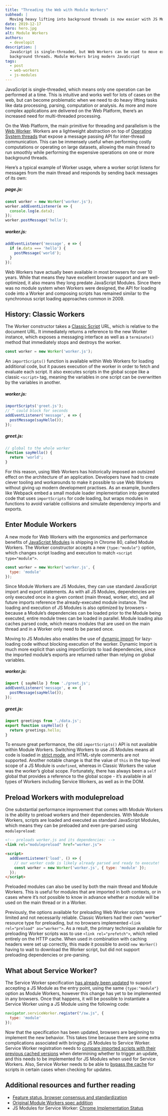 ```yaml
---
title: "Threading the Web with Module Workers"
subhead: |
  Moving heavy lifting into background threads is now easier with JS Modules in Workers.
date: 2019-12-17
hero: hero.jpg
alt: Module Workers
authors:
  - developit
description: |
  JavaScript is single-threaded, but Web Workers can be used to move expensive operations into
  background threads. Module Workers bring modern JavaScript 
tags:
  - post
  - web-workers
  - js-modules
---
```



JavaScript is single-threaded, which means only one operation can be performed at a time. This is intuitive and works well for lots of cases on the web, but can become problematic when we need to do heavy lifting tasks like data processing, parsing, computation or analysis. As more and more complex applications are delivered on the Web Platform, there’s an increased need for multi-threaded processing.

On the Web Platform, the main primitive for threading and parallelism is the [Web Worker](https://developer.mozilla.org/en-US/docs/Web/API/Web_Workers_API/Using_web_workers). Workers are a lightweight abstraction on top of [Operating System threads](https://en.wikipedia.org/wiki/Thread_%28computing%29) that expose a message passing API for inter-thread communication. This can be immensely useful when performing costly computations or operating on large datasets, allowing the main thread to run smoothly while performing the expensive operations on one or more background threads.

Here’s a typical example of Worker usage, where a worker script listens for messages from the main thread and responds by sending back messages of its own:


##### page.js:

```js
const worker = new Worker('worker.js');
worker.addEventListener(e => {
  console.log(e.data);
});
worker.postMessage('hello');
```

##### worker.js:

```js
addEventListener('message', e => {
  if (e.data === 'hello') {
    postMessage('world');
  }
});
```


Web Workers have actually been available in most browsers for over 10 years. While that means they have excellent browser support and are well-optimized, it also means they long predate JavaScript Modules. Since there was no module system when Workers were designed, the API for loading code into a Worker and composing scripts has remained similar to the synchronous script loading approaches common in 2009.

## History: Classic Workers

The Worker constructor takes a [Classic Script](https://html.spec.whatwg.org/multipage/webappapis.html#classic-script) URL, which is relative to the document URL. It immediately returns a reference to the new Worker instance, which exposes a messaging interface as well as a `terminate()` method that immediately stops and destroys the worker.

```js
const worker = new Worker('worker.js');
```

An `importScripts()` function is available within Web Workers for loading additional code, but it pauses execution of the worker in order to fetch and evaluate each script. It also executes scripts in the global scope like a classic `<script>` tag, meaning the variables in one script can be overwritten by the variables in another.

##### worker.js:

```js
importScripts('greet.js');
// ^ could block for seconds
addEventListener('message', e => {
  postMessage(sayHello());
});
```

##### greet.js:

```js
// global to the whole worker
function sayHello() {
  return 'world';
}
```

For this reason, using Web Workers has historically imposed an outsized effect on the architecture of an application. Developers have had to create clever tooling and workarounds to make it possible to use Web Workers without giving up modern development practises. As an example, bundlers like Webpack embed a small module loader implementation into generated code that uses `importScripts` for code loading, but wraps modules in functions to avoid variable collisions and simulate dependency imports and exports.


## Enter Module Workers

A new mode for Web Workers with the ergonomics and performance benefits of [JavaScript Modules](https://v8.dev/features/modules) is shipping in Chrome 80, called Module Workers. The Worker constructor accepts a new `{type:"module"}` option, which changes script loading and execution to match `<script type="module">`.

```js
const worker = new Worker('worker.js', {
  type: 'module'
});
```

Since Module Workers are JS Modules, they can use standard JavaScript import and export statements. As with all JS Modules, dependencies are only executed once in a given context (main thread, worker, etc), and all future imports reference the already-executed module instance. The loading and execution of JS Modules is also optimized by browsers - because a Module’s dependencies can be loaded prior to the Module being executed, entire module trees can be loaded in parallel. Module loading also caches parsed code, which means modules that are used on the main thread and in a Worker only need to be parsed once.

Moving to JS Modules also enables the use of [dynamic import](https://v8.dev/features/dynamic-import) for lazy-loading code without blocking execution of the worker. Dynamic Import is much more explicit than using importScripts to load dependencies, since the imported module’s exports are returned rather than relying on global variables.

##### worker.js:

```js
import { sayHello } from './greet.js';
addEventListener('message', e => {
  postMessage(sayHello());
});
```

##### greet.js:

```js
import greetings from './data.js';
export function sayHello() {
  return greetings.hello;
}
```

To ensure great performance, the old `importScripts()` API is not available within Module Workers. Switching Workers to use JS Modules means all code is loaded in [strict mode](https://developer.mozilla.org/en-US/docs/Web/JavaScript/Reference/Strict_mode), and HTML-style comments are not supported. Another notable change is that the value of `this` in the top-level scope of a JS Module is `undefined`, whereas in Classic Workers the value was the worker’s global scope. Fortunately, there has always been a `self` global that provides a reference to the global scope - it’s available in all types of Workers including Service Workers, as well as in the DOM.

## Preload Workers with modulepreload

One substantial performance improvement that comes with Module Workers is the ability to preload workers and their dependencies. With Module Workers, scripts are loaded and executed as standard JavaScript Modules, which means they can be preloaded and even pre-parsed using `modulepreload`:

```html
<!-- preloads worker.js and its dependencies: -->
<link rel="modulepreload" href="worker.js">

<script>
  addEventListener('load', () => {
    // our worker code is likely already parsed and ready to execute!
    const worker = new Worker('worker.js', { type: 'module' });
  });
</script>
```

Preloaded modules can also be used by both the main thread and Module Workers. This is useful for modules that are imported in both contexts, or in cases where it’s not possible to know in advance whether a module will be used on the main thread or in a Worker.

Previously, the options available for preloading Web Worker scripts were limited and not necessarily reliable. Classic Workers had their own “worker” resource type for preloading, but no browsers implemented `<link rel="preload" as="worker">`. As a result, the primary technique available for preloading Worker scripts was to use `<link rel="prefetch">`, which relied entirely on the HTTP cache. When used in combination with caching headers were set up correctly, this made it possible to avoid `new Worker()` having to wait to download the Worker script, but did not support preloading dependencies or pre-parsing.

## What about Service Worker?

The Service Worker specification [has already been updated](https://w3c.github.io/ServiceWorker/#service-worker-concept) to support accepting a JS Module as the entry point, using the same `{type:"module"}` option as Module Workers, however this change has yet to be implemented in any browsers. Once that happens, it will be possible to instantiate a Service Worker using a JS Module using the following code:

```js
navigator.serviceWorker.register("/sw.js", {
  type: 'module'
});
```

Now that the specification has been updated, browsers are beginning to implement the new behavior. This takes time because there are some extra complications associated with bringing JS Modules to Service Worker. Service Worker registration needs to [compare imported scripts with their previous cached versions](https://chromestatus.com/feature/6533131347689472) when determining whether to trigger an update, and this needs to be implemented for JS Modules when used for Service Workers. Also, Service Worker needs to be able to [bypass the cache](https://chromestatus.com/feature/5897293530136576) for scripts in certain cases when checking for updates.


## Additional resources and further reading

*   [Feature status, browser consensus and standardization](https://www.chromestatus.com/feature/5761300827209728)
*   [Original Module Workers spec addition](https://github.com/whatwg/html/pull/608)
*   JS Modules for Service Worker: [Chrome Implementation Status](https://bugs.chromium.org/p/chromium/issues/detail?id=824647)


<!--
Bundling a full website as a single file and making it shareable
opens up new use cases for the web. Imagine a world where you can: 

* Create your own content and distribute it in all sorts of ways without being
  restricted to the network
* Share a web app or piece of web content with your friends via Bluetooth or Wi-Fi Direct
* Carry your site on your own USB or even host it on your own local network

The Web Bundles API is a bleeding edge proposal that lets you do all of this.

## Introducing the Web Bundles API

A Web Bundle is a file format for encapsulating one or more HTTP resources in a
single file. It can include one or more HTML files, JavaScript files,
images, or stylesheets.

 Web Bundles, more formally known as [Bundled HTTP
 Exchanges](https://wicg.github.io/webpackage/draft-yasskin-wpack-bundled-exchanges.html),
 are part of the [Web Packaging](https://goto.google.com/webpackaging-one-pager)
 proposal.

<figure class="w-figure  w-figure--center">
  <img src="webbundle.png" 
       alt="A figure demonstrating that a Web Bundle is a collection of web resources." 
       style="max-width: 75%">
  <figcaption class="w-figcaption">
    How Web Bundles work
  </figcaption>
</figure>

HTTP resources in a Web Bundle are indexed by request URLs, and can optionally
come with signatures that vouch for the resources. Signatures allow browsers to
understand and verify where each resource came from, and treats each as coming
from its true origin. This is similar to how [Signed HTTP Exchanges][exchanges],
a feature for signing a single HTTP resource, are handled.

This article walks you through what a Web Bundle is and how to use one.

## Explaining Web Bundles

To be precise, a Web Bundle is a [CBOR file](https://cbor.io/) with a `.wbn` extension (by convention) which
packages HTTP resources into a binary format, and is served with the `application/webbundle` MIME
type. You can read more about this in the [Top-level structure](https://wicg.github.io/webpackage/draft-yasskin-wpack-bundled-exchanges.html#top-level)
section of the spec draft.

Web Bundles have multiple unique features:

* Encapsulates multiple pages, enabling bundling of a complete website into a single file
* Enables executable JavaScript, unlike MHTML
* Uses [HTTP Variants](https://tools.ietf.org/id/draft-ietf-httpbis-variants-00.html) to do
  content negotiation, which enables internationalization with the `Accept-Language`
  header even if the bundle is used offline
* Loads in the context of its origin when cryptographically signed by its publisher
* Loads nearly instantly when served locally

These features open multiple scenarios. One common scenario is the ability to
build a self-contained web app that's easy to share and usable without an
internet connection. For example, say you're on an airplane from Tokyo to San Francisco with
your friend. You don't like the in-flight entertainment. Your friend is playing an interesting
web game called [PROXX](https://proxx.app/), and tells you that she downloaded the game as a Web
Bundle before boarding the plane. It works flawlessly offline. Before Web
Bundles, the story would end there and you would either have to take turns
playing the game on your friend's device, or find something else to pass the
time. But with Web Bundles, here's what you can now do:

1. Ask your friend to share the `.wbn` file of the game. For example the file
   could easily be shared peer-to-peer using a file sharing app.
2. Open the `.wbn` file in a browser that supports Web Bundles.
3. Start playing the game on your own device and try to beat your friend's high
   score.

Here's a video that explains this scenario.

{% YouTube 'xAujz66la3Y' %}

As you can see, a Web Bundle can contain every resource, making it work offline
and load instantly.

{% Aside %}
  Currently Chrome 80 only supports unsigned bundles (that is, Web Bundles without
  origin signatures). Bundling PROXX without signatures doesn't work
  well due to web worker cross-origin issues. Chrome is working on fixing this. In
  the meantime, check out [Dealing with Common Problems in Unsigned
  Bundles](https://chromium.googlesource.com/chromium/src/+/refs/heads/master/content/browser/web_package/using_web_bundles.md#Dealing-with-Common-Problems-in-Unsigned-Bundles)
  to learn how to avoid cross-origin issues.
{% endAside %}

## Building Web Bundles

The [`go/bundle`](https://github.com/WICG/webpackage/tree/master/go/bundle) CLI is currently the
easiest way to bundle a website. `go/bundle` is a reference implementation of the Web Bundles
specification built in [Go](https://golang.org/).

1. [Install Go](https://golang.org/doc/install).
1. Install `go/bundle`.

   ```bash
   go get -u github.com/WICG/webpackage/go/bundle/cmd/...
   ```

1. Clone the [preact-todomvc](https://github.com/developit/preact-todomvc) repository and build
   the web app to get ready to bundle the resources.

    ```bash
    git clone https://github.com/developit/preact-todomvc.git
    cd preact-todomvc
    npm i
    npm run build
    ```

2. Use the `gen-bundle` command to build a `.wbn` file.

    ```bash
    gen-bundle -dir build -baseURL https://preact-todom.vc/ -primaryURL https://preact-todom.vc/ -o todomvc.wbn
    ```

Congratulations! TodoMVC is now a Web Bundle.

There are other options for bundling and more are coming. The `go/bundle` CLI
lets you build a Web Bundle using a HAR file or a custom list of resource
URLs. Visit the [GitHub
repo](https://github.com/WICG/webpackage/tree/master/go/bundle) to learn more
about `go/bundle`. You can also try out the experimental Node.js module for bundling, 
[`wbn`](https://www.npmjs.com/package/wbn). Note that `wbn` is still in the early stages of
development.

## Playing around with Web Bundles

To try out a Web Bundle:

1. Go to `chrome://version` to see what version of Chrome you're running. If you're running version
   80 or later, skip the next step.
1. Download [Chrome Canary](https://www.google.com/chrome/canary/) if you're not running Chrome 80
   or later.
1. Open `chrome://flags/#web-bundles`.
1. Set the **Web Bundles** flag to **Enabled**.

   <figure class="w-figure  w-figure--center">
     <img src="chromeflag.png" alt="A screenshot of chrome://flags" style="max-width: 75%">
     <figcaption class="w-figcaption">
       Enabling Web Bundles in <code>chrome://flags</code>
     </figcaption>
   </figure>

1. Relaunch Chrome.
1. Drag-and-drop the `todomvc.wbn` file into Chrome if you're on desktop, or tap it in a file
   management app if you're on Android.

Everything magically works.

<figure class="w-figure">
  <video controls autoplay loop muted class="w-screenshot">
    <source src="https://storage.googleapis.com/web-dev-assets/web-bundles/preact-todomvc.mp4" 
            type="video/mp4">
  </video>
  <figcaption class="w-figcaption">
    The Preact implementation of TodoMVC working offline as a web bundle
  </figcaption>
</figure>

You could also try out other sample web bundles:

- [web.dev.wbn](https://storage.googleapis.com/web-dev-assets/web-bundles/web.dev.wbn) is a 
   snapshot of the entire web.dev site, as of 2019 October 15.
- [proxx.wbn](https://storage.googleapis.com/web-dev-assets/web-bundles/proxx.wbn):
  [PROXX](/proxx-announce/) is a Minesweeper clone that works offline.
- [squoosh.wbn](https://storage.googleapis.com/web-dev-assets/web-bundles/squoosh.wbn): 
  [Squoosh](https://squoosh.app) is a convenient and fast image optimization tool that
  lets you do side-by-side comparisons of various image compression formats, with support for
  resizing and format conversions.

{% Aside %}
  Currently you can only navigate into a Web Bundle stored in a local file, but
  that's only a temporary restriction.
{% endAside %}

## Send feedback

The Web Bundle API implementation in Chrome is experimental and incomplete.
Not everything is working and it might fail or crash. That's why
it's behind an experimental flag. But the API is ready enough for you to explore it in Chrome.
Feedback from web developers is crucial to the design of
new APIs, so please try it out and tell the people working on Web Bundles what you think.

* Send general feedback to
  [webpackage-dev@chromium.org](mailto:webpackage-dev@chromium.org).
* If you have feedback on the spec visit
  [https://github.com/WICG/webpackage/issues/new](https://github.com/WICG/webpackage/issues/new)
  to file a new spec issue, or email [wpack@ietf.org](mailto:wpack@ietf.org).
* If you find any issues in Chrome's behavior visit
  [https://crbug.com/new](https://crbug.com/new) to file a Chromium bug.
* Any contributions to the spec discussion and tooling are also more than
  welcome. Visit the [spec repo](https://github.com/WICG/webpackage) to get involved.

**Acknowledgements**

We would like to give a big shout-out to the wonderful Chrome engineering team,
[Kunihiko Sakamoto](https://github.com/irori), [Tsuyoshi
Horo](https://twitter.com/horo), [Takashi
Toyoshima](https://twitter.com/toyoshim), [Kinuko
Yasuda](https://twitter.com/kinu) and [Jeffrey
Yasskin](https://twitter.com/jyasskin) that worked hard contributing to the
spec, building the feature on Canary and reviewing this article. During the
standardization process [Dan York](http://danyork.me/) has helped navigate the
IETF discussion and also [Dave Cramer](https://twitter.com/dauwhe) has been a
great resource on what publishers actually need. We also want to thank [Jason
Miller](https://twitter.com/_developit) for the amazing preact-todomvc and his
restless effort on making the framework better.

[exchanges]: https://developers.google.com/web/updates/2018/11/signed-exchanges
[go/bundle]: https://github.com/WICG/webpackage/tree/master/go/bundle
-->